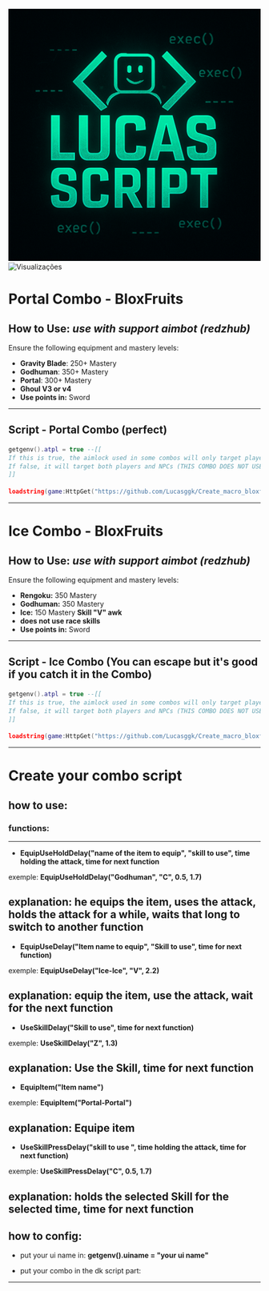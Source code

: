![Lucas Script](logo.png)
![Visualizações](https://komarev.com/ghpvc/?username=Lucasggk&label=VISITAS&color=green&style=plastic)
# Portal Combo - BloxFruits

## How to Use: *use with support aimbot (redzhub)*

Ensure the following equipment and mastery levels:

- **Gravity Blade**: 250+ Mastery  
- **Godhuman**: 350+ Mastery  
- **Portal**: 300+ Mastery  
- **Ghoul V3 or v4**
- **Use points in:** Sword
  
---

## Script - Portal Combo (perfect)

```lua
getgenv().atpl = true --[[
If this is true, the aimlock used in some combos will only target players.
If false, it will target both players and NPCs (THIS COMBO DOES NOT USE, LEAVE TRUE).
]]

loadstring(game:HttpGet("https://github.com/Lucasggk/Create_macro_bloxfruits/raw/main/Portal.Loader.lua", true))()
```
---

# Ice Combo - BloxFruits

## How to Use: *use with support aimbot (redzhub)*

Ensure the following equipment and mastery levels:

- **Rengoku:** 350 Mastery
- **Godhuman:** 350 Mastery
- **Ice:** 150 Mastery **Skill "V" awk**
- **does not use race skills**
- **Use points in:** Sword

---

## Script - Ice Combo (You can escape but it's good if you catch it in the Combo)

```lua
getgenv().atpl = true --[[
If this is true, the aimlock used in some combos will only target players.
If false, it will target both players and NPCs (THIS COMBO DOES NOT USE, LEAVE TRUE).
]]

loadstring(game:HttpGet("https://github.com/Lucasggk/Create_macro_bloxfruits/raw/main/Ice.Loader.lua", true))()
```
---

# Create your combo script

## how to use:

### functions:
---
- **EquipUseHoldDelay("name of the item to equip", "skill to use", time holding the attack, time for next function**

exemple: **EquipUseHoldDelay("Godhuman", "C", 0.5, 1.7)**

explanation: he equips the item, uses the attack, holds the attack for a while, waits that long to switch to another function  
---
- **EquipUseDelay("Item name to equip", "Skill to use", time for next function)**

exemple: **EquipUseDelay("Ice-Ice", "V", 2.2)**

explanation: equip the item, use the attack, wait for the next function
---
- **UseSkillDelay("Skill to use", time for next function)**

exemple: **UseSkillDelay("Z", 1.3)**

explanation: Use the Skill, time for next function
---
- **EquipItem("Item name")**

exemple: **EquipItem("Portal-Portal")**

explanation: Equipe item
---
- **UseSkillPressDelay("skill to use ", time holding the attack, time for next function)**

exemple: **UseSkillPressDelay("C", 0.5, 1.7)**

explanation: holds the selected Skill for the selected time, time for next function  
---
## how to config:

- put your ui name in:
**getgenv().uiname = "your ui name"**

- put your combo in the dk script part:
****
